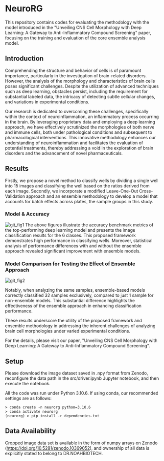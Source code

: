 # NeuroRG
This repository contains codes for evaluating the methodology with the model introduced in the "Unveiling CNS Cell Morphology with Deep Learning: A Gateway to Anti-Inflammatory Compound Screening" paper, focusing on the training and evaluation of the core ensemble analysis model.

## Introduction
Comprehending the structure and behavior of cells is of paramount importance, particularly in the investigation of brain-related disorders. However, the analysis of the morphology and characteristics of brain cells poses significant challenges. Despite the utilization of advanced techniques such as deep learning, obstacles persist, including the requirement for substantial labeled data, the intricacy of detecting subtle cellular changes, and variations in experimental conditions.

Our research is dedicated to overcoming these challenges, specifically within the context of neuroinflammation, an inflammatory process occurring in the brain. By leveraging proprietary data and employing a deep learning approach, we have effectively scrutinized the morphologies of both nerve and immune cells, both under pathological conditions and subsequent to pharmacological interventions. This innovative methodology enhances our understanding of neuroinflammation and facilitates the evaluation of potential treatments, thereby addressing a void in the exploration of brain disorders and the advancement of novel pharmaceuticals.

## Results
Firstly, we propose a novel method to classify wells by dividing a single well into 15 images and classifying the well based on the ratios derived from each image. Secondly, we incorporate a modified Leave-One-Out Cross-Validation approach and an ensemble methodology to develop a model that accounts for batch effects across plates, the sample groups in this study.
### Model & Accuracy
![git_fig1](https://github.com/user-attachments/assets/154cc434-89fb-4a04-acc3-fc8f23b564a3)
The above figures illustrate the accuracy benchmark metrics of the top-performing deep learning model and presents the image classification results for the 6 classes. This proposed framework demonstrates high performance in classifying wells. Moreover, statistical analysis of performance differences with and without the ensemble approach revealed significant improvement with ensemble models.

### Model Comparison for Testing the Effect of Ensemble Approach
![git_fig2](https://github.com/user-attachments/assets/87fd48ad-6088-480b-bb5a-b26e9379c675)

Notably, when analyzing the same samples, ensemble-based models correctly classified 32 samples exclusively, compared to just 1 sample for non-ensemble models. This substantial difference highlights the effectiveness of the ensemble approach in enhancing classification performance.

These results underscore the utility of the proposed framework and ensemble methodology in addressing the inherent challenges of analyzing brain cell morphologies under varied experimental conditions.

For the details, please visit our paper, "Unveiling CNS Cell Morphology with Deep Learning: A Gateway to Anti-Inflammatory Compound Screening".

## Setup
Please download the image dataset saved in .npy format from Zenodo, reconfigure the data path in the src/driver.ipynb Jupyter notebook, and then execute the notebook.


All the code was run under Python 3.10.6. If using conda, our recommended settings are as follows:
```
> conda create -n neurorg python=3.10.6
> conda activate neurorg
(neurorg) > pip install -r dependencies.txt
```

## Data Availability
Cropped image data set is available in the form of numpy arrays on Zenodo (https://doi.org/10.5281/zenodo.10369052), and ownership of all data is explicitly stated to belong to DR.NOAHBIOTECH.
